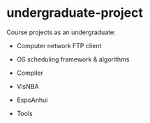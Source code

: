 # undergraduate-project

Course projects as an undergraduate:

- Computer network FTP client

- OS scheduling framework & algorithms

- Compiler

- VisNBA

- ExpoAnhui

- Tools
